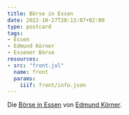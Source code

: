 ```yaml
---
title: Börse in Essen
date: 2022-10-27T20:13:07+02:00
type: postcard
tags:
- Essen
- Edmund Körner
- Essener Börse
resources:
- src: "front.jxl"
  name: front
  params:
    iiif: front/info.json
---
```


Die [Börse in Essen](/tags/Essener-Börse) von [Edmund Körner](/tags/Edmund-Körner).
